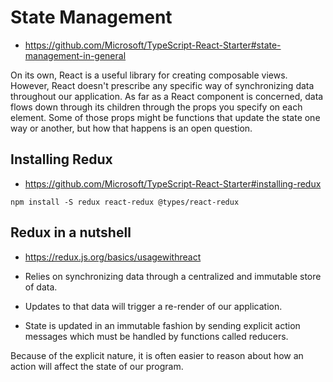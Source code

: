 # State Management

- https://github.com/Microsoft/TypeScript-React-Starter#state-management-in-general

On its own, React is a useful library for creating composable views. However, React doesn't prescribe any specific way of synchronizing data throughout our application. As far as a React component is concerned, data flows down through its children through the props you specify on each element. Some of those props might be functions that update the state one way or another, but how that happens is an open question.

## Installing Redux

- https://github.com/Microsoft/TypeScript-React-Starter#installing-redux

```
npm install -S redux react-redux @types/react-redux
```

## Redux in a nutshell

- https://redux.js.org/basics/usagewithreact

- Relies on synchronizing data through a centralized and immutable store of data.

- Updates to that data will trigger a re-render of our application.

- State is updated in an immutable fashion by sending explicit action messages which must be handled by functions called reducers.

Because of the explicit nature, it is often easier to reason about how an action will affect the state of our program.